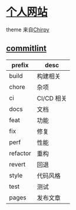 # [个人网站](https://pancake-lee.github.io/pancake-io/)

theme 来自[Chirpy](https://github.com/cotes2020/jekyll-theme-chirpy)

## [commitlint](https://github.com/conventional-changelog/commitlint)

| prefix   | desc       |
| -------- | ---------- |
| build    | 构建相关   |
| chore    | 杂项       |
| ci       | CI/CD 相关 |
| docs     | 文档       |
| feat     | 功能       |
| fix      | 修复       |
| perf     | 性能       |
| refactor | 重构       |
| revert   | 回退       |
| style    | 代码风格   |
| test     | 测试       |
| pages    | 发布文章   |
